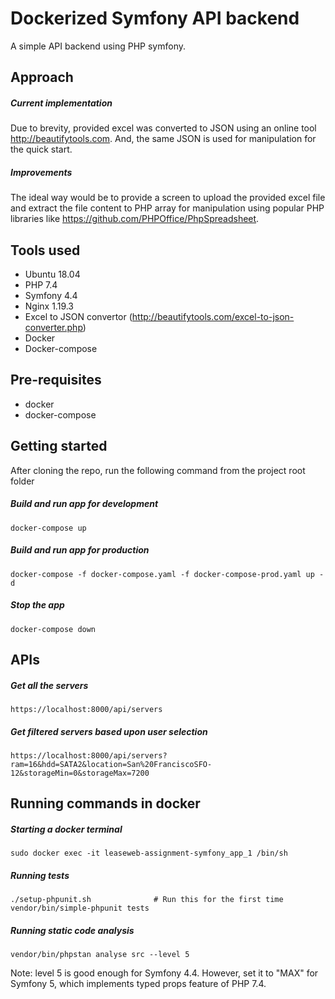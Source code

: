 # Dockerized Symfony API backend
A simple API backend using PHP symfony. 

## Approach
##### Current implementation
Due to brevity, provided excel was converted to JSON using an online tool http://beautifytools.com. And, the same JSON is used for manipulation for the quick start.

##### Improvements
The ideal way would be to provide a screen to upload the provided excel file and extract the file content to PHP array for manipulation using popular PHP libraries like https://github.com/PHPOffice/PhpSpreadsheet.

## Tools used
* Ubuntu 18.04
* PHP 7.4
* Symfony 4.4
* Nginx 1.19.3 
* Excel to JSON convertor (http://beautifytools.com/excel-to-json-converter.php)
* Docker
* Docker-compose

## Pre-requisites
* docker 
* docker-compose

## Getting started

After cloning the repo, run the following command from the project root folder

##### Build and run app for development
```
docker-compose up
```
##### Build and run app for production
```
docker-compose -f docker-compose.yaml -f docker-compose-prod.yaml up -d
```

##### Stop the app 
```
docker-compose down
```

## APIs

##### Get all the servers
```
https://localhost:8000/api/servers
```

##### Get filtered servers based upon user selection
```
https://localhost:8000/api/servers?ram=16&hdd=SATA2&location=San%20FranciscoSFO-12&storageMin=0&storageMax=7200
```

## Running commands in docker
##### Starting a docker terminal
```
sudo docker exec -it leaseweb-assignment-symfony_app_1 /bin/sh
```
##### Running tests
```
./setup-phpunit.sh              # Run this for the first time
vendor/bin/simple-phpunit tests
```

##### Running static code analysis
```
vendor/bin/phpstan analyse src --level 5
```
Note: level 5 is good enough for Symfony 4.4. However, set it to "MAX" for Symfony 5, which implements typed props feature of PHP 7.4.

